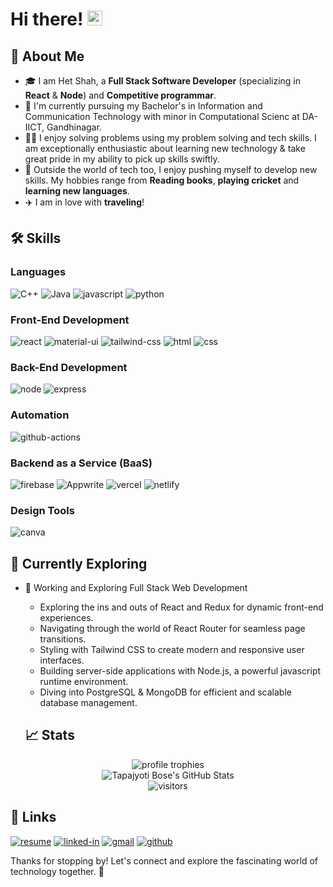 # Hi there! <img src="https://media.giphy.com/media/hvRJCLFzcasrR4ia7z/giphy.gif" width="24px" height="24px">

## 🚀 About Me
- 🎓 I am Het Shah, a **Full Stack Software Developer** (specializing in **React** & **Node**) and **Competitive programmar**.
- 🔭 I'm currently pursuing my Bachelor's in Information and Communication Technology with minor in Computational Scienc at DA-IICT, Gandhinagar.
- 👨‍💻 I enjoy solving problems using my problem solving and tech skills. I am exceptionally enthusiastic about learning new technology & take great pride in my ability to pick up skills swiftly.
- 🎸 Outside the world of tech too, I enjoy pushing myself to develop new skills. My hobbies range from **Reading books**, **playing cricket** and **learning new languages**.
- ✈️ I am in love with **traveling**! 


## 🛠️ Skills

### Languages

![C++](https://img.shields.io/badge/cpp-3178C6?style=for-the-badge&logo=typescript&logoColor=white)
![Java](https://img.shields.io/badge/java-3178C6?style=for-the-badge&logo=typescript&logoColor=white)
![javascript](https://img.shields.io/badge/JavaScript-323330?style=for-the-badge&logo=javascript&logoColor=F7DF1E)
![python](https://img.shields.io/badge/Python-3776AB?style=for-the-badge&logo=python&logoColor=white)

### Front-End Development

![react](https://img.shields.io/badge/React-20232A?style=for-the-badge&logo=react&logoColor=61DAFB)
![material-ui](https://img.shields.io/badge/Material_UI-0081CB?style=for-the-badge&logo=mui&logoColor=white)
![tailwind-css](https://img.shields.io/badge/tailwind_css-06B6D4?style=for-the-badge&logo=tailwind-css&logoColor=white)
![html](https://img.shields.io/badge/HTML5-E34F26?style=for-the-badge&logo=html5&logoColor=white)
![css](https://img.shields.io/badge/CSS3-1572B6?style=for-the-badge&logo=css3&logoColor=white)

### Back-End Development

![node](https://img.shields.io/badge/Node-5FA04E?style=for-the-badge&logo=node.js&logoColor=FFFFFF)
![express](https://img.shields.io/badge/Express-000000?style=for-the-badge&logo=express&logoColor=FFFFFF)


### Automation

![github-actions](https://img.shields.io/badge/github_actions-181717?style=for-the-badge&logo=github&logoColor=FFFFFF)

### Backend as a Service (BaaS)

![firebase](https://img.shields.io/badge/Firebase-ffaa00?style=for-the-badge&logo=Firebase&logoColor=white)
![Appwrite](https://img.shields.io/badge/Appwrite-6B21A8?style=for-the-badge&logo=reason&logoColor=FFFFFF)
![vercel](https://img.shields.io/badge/Vercel-000000?style=for-the-badge&logo=Vercel&logoColor=white)
![netlify](https://img.shields.io/badge/Netlify-00C7B7?style=for-the-badge&logo=netlify&logoColor=white)

### Design Tools

![canva](https://img.shields.io/badge/canva-00C4CC?style=for-the-badge&logo=canva&logoColor=white)


## 🌱 Currently Exploring

- 🚀 Working and Exploring Full Stack Web Development
  - Exploring the ins and outs of React and Redux for dynamic front-end experiences.
  - Navigating through the world of React Router for seamless page transitions.
  - Styling with Tailwind CSS to create modern and responsive user interfaces.
  - Building server-side applications with Node.js, a powerful javascript runtime environment.
  - Diving into PostgreSQL & MongoDB for efficient and scalable database management.

  ## 📈 Stats

<div align="center">
    <img src="https://github-profile-trophy.vercel.app/?username=Het15Shah&row=1&column=6&margin-h=8&theme=darkhub&count_private=true&margin-w=15&no-frame=true" alt="profile trophies" />
    <br />
    <img src="https://github-readme-stats.vercel.app/api?username=Het15Shah&show_icons=true&hide_border=true" alt="Tapajyoti Bose's GitHub Stats">
    <br />
    <img src="https://visitor-badge.laobi.icu/badge?page_id=Het15Shah.Het15Shah" alt="visitors">
</div>


## 🔗 Links

[![resume](https://img.shields.io/badge/Resume-4285F4?style=for-the-badge&logo=google-docs&logoColor=white)](https://firebasestorage.googleapis.com/v0/b/tapajyoti-bose.appspot.com/o/Tapajyoti%20Bose.pdf?alt=media&token=68b3f3e3-cf56-4666-b4fa-9897c80eec2e)
[![linked-in](https://custom-icon-badges.demolab.com/badge/LinkedIn-0A66C2?logo=linkedin-white&logoColor=fff&style=for-the-badge)]([https://www.linkedin.com/in/tapajyoti-bose/](https://www.linkedin.com/in/het-shah-867893242/))
[![gmail](https://img.shields.io/badge/Gmail-D14836?style=for-the-badge&logo=Gmail&logoColor=white)](mailto:shahhet525@gmail.com)
[![github](https://img.shields.io/badge/GitHub-000000?style=for-the-badge&logo=GitHub&logoColor=white)](https://github.com/Het15Shah)

Thanks for stopping by! Let's connect and explore the fascinating world of technology together. 🚀



<!--

Here are some ideas to get you started:

- 🔭 I’m currently working on ...
- 🌱 I’m currently learning ...
- 👯 I’m looking to collaborate on ...
- 🤔 I’m looking for help with ...
- 💬 Ask me about ...
- 📫 How to reach me: ...
- 😄 Pronouns: ...
- ⚡ Fun fact: ...
-->
